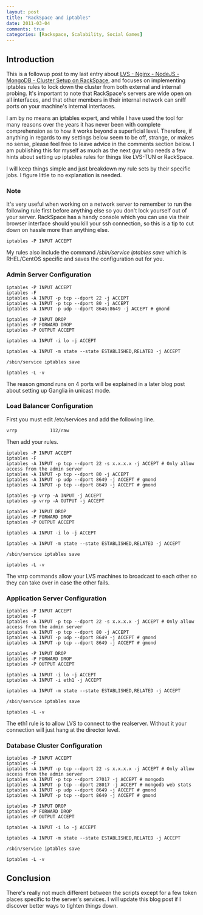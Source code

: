 ```yaml
---
layout: post
title: "RackSpace and iptables"
date: 2011-03-04
comments: true
categories: [Rackspace, Scalability, Social Games]
---
```


## Introduction

This is a followup post to my last entry about [LVS - Nginx - NodeJS - MongoDB - Cluster Setup on RackSpace](http://boj.github.com/blog/2011/01/14/lvs-nginx-nodejs-mongodb-cluster-setup-on-rackspace/), and focuses on implementing iptables rules to lock down the cluster from both external and internal probing.  It's important to note that RackSpace's servers are wide open on all interfaces, and that other members in their internal network can sniff ports on your machine's internal interfaces.

I am by no means an iptables expert, and while I have used the tool for many reasons over the years it has never been with complete comprehension as to how it works beyond a superficial level.  Therefore, if anything in regards to my settings below seem to be off, strange, or makes no sense, please feel free to leave advice in the comments section below.  I am publishing this for myself as much as the next guy who needs a few hints about setting up iptables rules for things like LVS-TUN or RackSpace.

I will keep things simple and just breakdown my rule sets by their specific jobs.  I figure little to no explanation is needed.

<!-- more -->

### Note

It's very useful when working on a network server to remember to run the following rule first before anything else so you don't lock yourself out of your server.  RackSpace has a handy console which you can use via their browser interface should you kill your ssh connection, so this is a tip to cut down on hassle more than anything else.

    iptables -P INPUT ACCEPT
    
My rules also include the command _/sbin/service iptables save_ which is RHEL/CentOS specific and saves the configuration out for you.
    
### Admin Server Configuration

    iptables -P INPUT ACCEPT
    iptables -F
    iptables -A INPUT -p tcp --dport 22 -j ACCEPT
    iptables -A INPUT -p tcp --dport 80 -j ACCEPT
    iptables -A INPUT -p udp --dport 8646:8649 -j ACCEPT # gmond

    iptables -P INPUT DROP
    iptables -P FORWARD DROP
    iptables -P OUTPUT ACCEPT

    iptables -A INPUT -i lo -j ACCEPT

    iptables -A INPUT -m state --state ESTABLISHED,RELATED -j ACCEPT

    /sbin/service iptables save

    iptables -L -v
    
The reason gmond runs on 4 ports will be explained in a later blog post about setting up Ganglia in unicast mode.

### Load Balancer Configuration

First you must edit /etc/services and add the following line.

    vrrp            112/raw
    
Then add your rules.

    iptables -P INPUT ACCEPT
    iptables -F
    iptables -A INPUT -p tcp --dport 22 -s x.x.x.x -j ACCEPT # Only allow access from the admin server
    iptables -A INPUT -p tcp --dport 80 -j ACCEPT
    iptables -A INPUT -p udp --dport 8649 -j ACCEPT # gmond
    iptables -A INPUT -p tcp --dport 8649 -j ACCEPT # gmond

    iptables -p vrrp -A INPUT -j ACCEPT
    iptables -p vrrp -A OUTPUT -j ACCEPT

    iptables -P INPUT DROP
    iptables -P FORWARD DROP
    iptables -P OUTPUT ACCEPT

    iptables -A INPUT -i lo -j ACCEPT

    iptables -A INPUT -m state --state ESTABLISHED,RELATED -j ACCEPT

    /sbin/service iptables save

    iptables -L -v
    
The vrrp commands allow your LVS machines to broadcast to each other so they can take over in case the other fails.

### Application Server Configuration

    iptables -P INPUT ACCEPT
    iptables -F
    iptables -A INPUT -p tcp --dport 22 -s x.x.x.x -j ACCEPT # Only allow access from the admin server
    iptables -A INPUT -p tcp --dport 80 -j ACCEPT
    iptables -A INPUT -p udp --dport 8649 -j ACCEPT # gmond
    iptables -A INPUT -p tcp --dport 8649 -j ACCEPT # gmond

    iptables -P INPUT DROP
    iptables -P FORWARD DROP
    iptables -P OUTPUT ACCEPT

    iptables -A INPUT -i lo -j ACCEPT
    iptables -A INPUT -i eth1 -j ACCEPT

    iptables -A INPUT -m state --state ESTABLISHED,RELATED -j ACCEPT

    /sbin/service iptables save

    iptables -L -v
    
The eth1 rule is to allow LVS to connect to the realserver.  Without it your connection will just hang at the director level.

### Database Cluster Configuration

    iptables -P INPUT ACCEPT
    iptables -F
    iptables -A INPUT -p tcp --dport 22 -s x.x.x.x -j ACCEPT # Only allow access from the admin server
    iptables -A INPUT -p tcp --dport 27017 -j ACCEPT # mongodb
    iptables -A INPUT -p tcp --dport 28017 -j ACCEPT # mongodb web stats
    iptables -A INPUT -p udp --dport 8649 -j ACCEPT # gmond
    iptables -A INPUT -p tcp --dport 8649 -j ACCEPT # gmond

    iptables -P INPUT DROP
    iptables -P FORWARD DROP
    iptables -P OUTPUT ACCEPT

    iptables -A INPUT -i lo -j ACCEPT

    iptables -A INPUT -m state --state ESTABLISHED,RELATED -j ACCEPT

    /sbin/service iptables save

    iptables -L -v
    
## Conclusion

There's really not much different between the scripts except for a few token places specific to the server's services.  I will update this blog post if I discover better ways to tighten things down.

